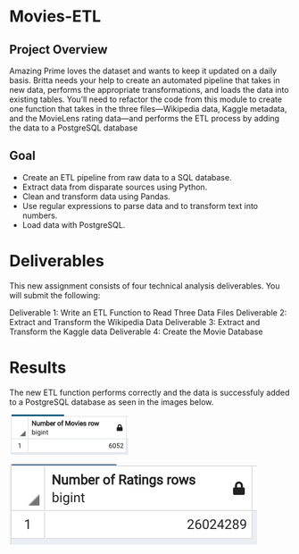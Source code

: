 # Movies-ETL

## Project Overview

Amazing Prime loves the dataset and wants to keep it updated on a daily basis. Britta needs your help to create an automated pipeline that takes in new data, performs the appropriate transformations, and loads the data into existing tables. You’ll need to refactor the code from this module to create one function that takes in the three files—Wikipedia data, Kaggle metadata, and the MovieLens rating data—and performs the ETL process by adding the data to a PostgreSQL database

## Goal

- Create an ETL pipeline from raw data to a SQL database.
- Extract data from disparate sources using Python.
- Clean and transform data using Pandas.
- Use regular expressions to parse data and to transform text into numbers.
- Load data with PostgreSQL.

# Deliverables

This new assignment consists of four technical analysis deliverables. You will submit the following:

  Deliverable 1: Write an ETL Function to Read Three Data Files
  Deliverable 2: Extract and Transform the Wikipedia Data
  Deliverable 3: Extract and Transform the Kaggle data
  Deliverable 4: Create the Movie Database

# Results
The new ETL function performs correctly and the data is successfuly added to a PostgreSQL database as seen in the images below. 

![Ratings Query 2](movies_row.png)

![Ratings Query 1](ratings_rows.png)
